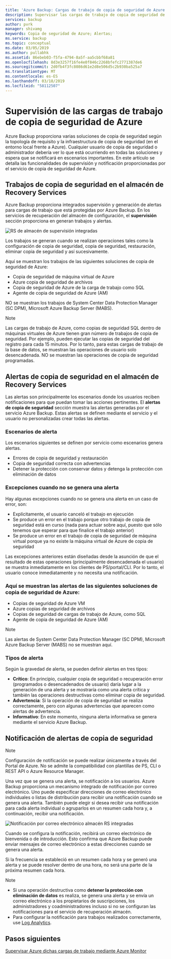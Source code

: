 ```yaml
---
title: 'Azure Backup: Cargas de trabajo de copia de seguridad de Azure Monitor protegidas'
description: Supervisar las cargas de trabajo de copia de seguridad de Azure mediante Azure portal
services: backup
author: pvrk
manager: shivamg
keywords: Copia de seguridad de Azure; Alertas;
ms.service: backup
ms.topic: conceptual
ms.date: 03/05/2019
ms.author: pullabhk
ms.assetid: 86ebeb03-f5fa-4794-8a5f-aa5cbbf68a81
ms.openlocfilehash: 8d3e3257f16fe4e0f846c2268bfefc2771387de6
ms.sourcegitcommit: 2d0fb4f3fc8086d61e2d8e506d5c2b930ba525a7
ms.translationtype: MT
ms.contentlocale: es-ES
ms.lasthandoff: 03/18/2019
ms.locfileid: "58112507"
---
```

# <a name="monitoring-azure-backup-workloads"></a>Supervisión de las cargas de trabajo de copia de seguridad de Azure

Azure Backup proporciona varias soluciones de copia de seguridad según la topología de requisito y la infraestructura de copia de seguridad (en el entorno local frente a Azure). Cualquier usuario de copia de seguridad o administrador debería ver lo que está ocurriendo en todas las soluciones y espera que se notificará en escenarios importantes. En este artículo se detalla las funcionalidades de supervisión y notificación proporcionadas por el servicio de copia de seguridad de Azure.

## <a name="backup-jobs-in-recovery-services-vault"></a>Trabajos de copia de seguridad en el almacén de Recovery Services

Azure Backup proporciona integrados supervisión y generación de alertas para cargas de trabajo que está protegidas por Azure Backup. En los servicios de recuperación del almacén de configuración, el **supervisión** sección proporciona en generan trabajos y alertas.

![RS de almacén de supervisión integradas](media/backup-azure-monitoring-laworkspace/rs-vault-inbuiltmonitoring.png)

Los trabajos se generan cuando se realizan operaciones tales como la configuración de copia de seguridad, copia de seguridad, restauración, eliminar copia de seguridad y así sucesivamente.

Aquí se muestran los trabajos de las siguientes soluciones de copia de seguridad de Azure:

  - Copia de seguridad de máquina virtual de Azure
  - Azure copia de seguridad de archivos
  - Copia de seguridad de Azure de la carga de trabajo como SQL
  - Agente de copia de seguridad de Azure (AM)

NO se muestran los trabajos de System Center Data Protection Manager (SC DPM), Microsoft Azure Backup Server (MABS).

> [!NOTE]
> Las cargas de trabajo de Azure, como copias de seguridad SQL dentro de máquinas virtuales de Azure tienen gran número de trabajos de copia de seguridad. Por ejemplo, pueden ejecutar las copias de seguridad del registro para cada 15 minutos. Por lo tanto, para estas cargas de trabajo de la base de datos, se muestran las operaciones de usuario solo desencadenada. NO se muestran las operaciones de copia de seguridad programadas.

## <a name="backup-alerts-in-recovery-services-vault"></a>Alertas de copia de seguridad en el almacén de Recovery Services

Las alertas son principalmente los escenarios donde los usuarios reciben notificaciones para que puedan tomar las acciones pertinentes. El **alertas de copia de seguridad** sección muestra las alertas generadas por el servicio Azure Backup. Estas alertas se definen mediante el servicio y el usuario no personalizadas crear todas las alertas.

### <a name="alert-scenarios"></a>Escenarios de alerta
Los escenarios siguientes se definen por servicio como escenarios genera alertas.

  - Errores de copia de seguridad y restauración
  - Copia de seguridad correcta con advertencias
  - Detener la protección con conservar datos y detenga la protección con eliminación de datos

### <a name="exceptions-when-an-alert-is-not-raised"></a>Excepciones cuando no se genera una alerta
Hay algunas excepciones cuando no se genera una alerta en un caso de error, son:

  - Explícitamente, el usuario canceló el trabajo en ejecución
  - Se produce un error en el trabajo porque otro trabajo de copia de seguridad está en curso (nada para actuar sobre aquí, puesto que sólo tenemos que esperar para que finalice el trabajo anterior)
  - Se produce un error en el trabajo de copia de seguridad de máquina virtual porque ya no existe la máquina virtual de Azure de copia de seguridad

Las excepciones anteriores están diseñadas desde la asunción de que el resultado de estas operaciones (principalmente desencadenada el usuario) se muestra inmediatamente en los clientes de PS/portal/CLI. Por lo tanto, el usuario conoce inmediatamente y no necesita una notificación.

### <a name="alerts-from-the-following-azure-backup-solutions-are-shown-here"></a>Aquí se muestran las alertas de las siguientes soluciones de copia de seguridad de Azure:

  - Copias de seguridad de Azure VM
  - Azure copias de seguridad de archivos
  - Copias de seguridad de cargas de trabajo de Azure, como SQL
  - Agente de copia de seguridad de Azure (AM)

> [!NOTE]
> Las alertas de System Center Data Protection Manager (SC DPM), Microsoft Azure Backup Server (MABS) no se muestran aquí.

### <a name="alert-types"></a>Tipos de alerta
Según la gravedad de alerta, se pueden definir alertas en tres tipos:

  - **Crítico**: En principio, cualquier copia de seguridad o recuperación error (programados o desencadenados de usuario) daría lugar a la generación de una alerta y se mostraría como una alerta crítica y también las operaciones destructivas como eliminar copia de seguridad.
  - **Advertencia**: Si la operación de copia de seguridad se realiza correctamente, pero con algunas advertencias que aparecen como alertas de advertencia.
  - **Informativo**: En este momento, ninguna alerta informativa se genera mediante el servicio Azure Backup.

## <a name="notification-for-backup-alerts"></a>Notificación de alertas de copia de seguridad

> [!NOTE]
> Configuración de notificación se puede realizar únicamente a través del Portal de Azure. No se admite la compatibilidad con plantillas de PS, CLI o REST API o Azure Resource Manager.

Una vez que se genera una alerta, se notificación a los usuarios. Azure Backup proporciona un mecanismo integrado de notificación por correo electrónico. Uno puede especificar direcciones de correo electrónico individuales o listas de distribución para recibir una notificación cuando se genera una alerta. También puede elegir si desea recibir una notificación para cada alerta individual o agruparlos en un resumen cada hora y, a continuación, recibir una notificación.

![Notificación por correo electrónico almacén RS integradas](media/backup-azure-monitoring-laworkspace/rs-vault-inbuiltnotification.png)

Cuando se configura la notificación, recibirá un correo electrónico de bienvenida o de introducción. Esto confirma que Azure Backup puede enviar mensajes de correo electrónico a estas direcciones cuando se genera una alerta.<br>

Si la frecuencia se estableció en un resumen cada hora y se generó una alerta y se puede resolver dentro de una hora, no será una parte de la próxima resumen cada hora.

> [!NOTE]
> 
> * Si una operación destructiva como **detener la protección con eliminación de datos** es realiza, se genera una alerta y se envía un correo electrónico a los propietarios de suscripciones, los administradores y coadministradores incluso si no se configuran las notificaciones para el servicio de recuperación almacén.
> * Para configurar la notificación para trabajos realizados correctamente, use [Log Analytics](backup-azure-monitoring-use-azuremonitor.md#using-log-analytics-workspace).

## <a name="next-steps"></a>Pasos siguientes

[Supervisar Azure dichas cargas de trabajo mediante Azure Monitor](backup-azure-monitoring-use-azuremonitor.md)
